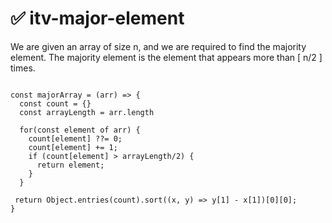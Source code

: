 # ✅ itv-major-element
We are given an array of size n, and we are required to find the majority element. The majority element is the element that appears more than [ n/2 ] times.


```

const majorArray = (arr) => {
  const count = {}
  const arrayLength = arr.length

  for(const element of arr) {
    count[element] ??= 0;
    count[element] += 1;
    if (count[element] > arrayLength/2) {
      return element;
    }
  }

 return Object.entries(count).sort((x, y) => y[1] - x[1])[0][0];
}

```
